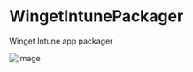 # WingetIntunePackager
Winget Intune app packager

![image](https://user-images.githubusercontent.com/96626929/229953293-937dc902-d1d7-4fdb-8146-03d3052a584a.png)

